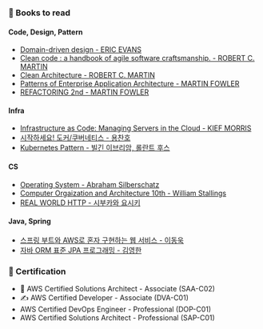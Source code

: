 ### &#128640;	Books to read
#### Code, Design, Pattern
- [Domain-driven design - ERIC EVANS](https://book.naver.com/bookdb/book_detail.nhn?bid=6680572)
- [Clean code : a handbook of agile software craftsmanship. - ROBERT C. MARTIN](https://book.naver.com/bookdb/book_detail.nhn?bid=7390287)
- [Clean Architecture - ROBERT C. MARTIN](https://book.naver.com/bookdb/book_detail.nhn?bid=15303798)
- [Patterns of Enterprise Application Architecture - MARTIN FOWLER](https://book.naver.com/bookdb/book_detail.nhn?bid=9699564)
- [REFACTORING 2nd - MARTIN FOWLER](https://book.naver.com/bookdb/book_detail.nhn?bid=16311029)

#### Infra
- [Infrastructure as Code: Managing Servers in the Cloud - KIEF MORRIS](https://book.naver.com/bookdb/book_detail.nhn?bid=11714383)
- [시작하세요! 도커/쿠버네티스 - 용찬호](https://book.naver.com/bookdb/book_detail.nhn?bid=15917544)
- [Kubernetes Pattern - 빌긴 이브리암, 롤란트 후스](https://book.naver.com/bookdb/book_detail.nhn?bid=16320585)

#### CS
- [Operating System - Abraham Silberschatz](https://book.naver.com/bookdb/book_detail.nhn?bid=16291575)
- [Computer Orgaization and Architecture 10th -  William Stallings](https://book.naver.com/bookdb/book_detail.nhn?bid=14146375)
- [REAL WORLD HTTP - 시부카와 요시키](https://book.naver.com/bookdb/book_detail.nhn?bid=14725267)

#### Java, Spring
- [스프링 부트와 AWS로 혼자 구현하는 웹 서비스 - 이동욱](https://book.naver.com/bookdb/book_detail.nhn?bid=15871738)
- [자바 ORM 표준 JPA 프로그래밍 - 김영한](https://book.naver.com/bookdb/book_detail.nhn?bid=9252528)

### &#128640; Certification
- &#127775;	AWS Certified Solutions Architect - Associate (SAA-C02)
- &#9997; AWS Certified Developer - Associate (DVA-C01)
- AWS Certified DevOps Engineer - Professional (DOP-C01)
- AWS Certified Solutions Architect - Professional (SAP-C01)
